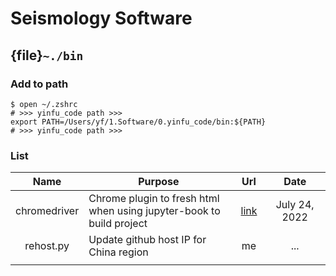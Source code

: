 # Seismology Software

## {file}`~./bin`

### Add to path

```
$ open ~/.zshrc
# >>> yinfu_code path >>>
export PATH=/Users/yf/1.Software/0.yinfu_code/bin:${PATH}
# >>> yinfu_code path >>>
```

### List

<style>
table th:first-of-type {
    width: 20%;
}
table th:nth-of-type(2) {
    width: 50%;
}
table th:nth-of-type(3) {
    width: 10%;
}
table th:nth-of-type(4) {
    width: 20%;
}
</style>

|        Name       |       Purpose       |        Url        |         Date        |
|   :------------:  |    -------------    |  :-------------:  |   :-------------:   |
|    chromedriver   |  Chrome plugin to fresh html when using jupyter-book to build project   |  [link](https://chromedriver.chromium.org/)      |    July 24, 2022    |
|     rehost.py     |     Update github host IP for China region     | me  | ...  |
|               |                   |                   |               |

